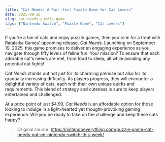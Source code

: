 ```yaml
---
title: "Cat Needs: A Purr-fect Puzzle Game for Cat Lovers"
date: 2025-09-16
slug: cat-needs-puzzle-game
tags: ["Nintendo Switch", "Puzzle Game", "Cat Lovers"]
---
```


If you're a fan of cats and enjoy puzzle games, then you're in for a treat with Ratalaika Games' upcoming release, *Cat Needs*. Launching on September 19, 2025, this game promises to deliver an engaging experience as you navigate through fifty levels of feline fun. Your mission? To ensure that each adorable cat's needs are met, from food to sleep, all while avoiding any potential cat fights!

*Cat Needs* stands out not just for its charming premise but also for its gradually increasing difficulty. As players progress, they will encounter a delightful variety of cats, each with their own unique quirks and requirements. This blend of strategy and cuteness is sure to keep players entertained and challenged.

At a price point of just $4.99, *Cat Needs* is an affordable option for those looking to indulge in a light-hearted yet thought-provoking gaming experience. Will you be ready to take on the challenge and keep these cats happy? 

> Original source: https://nintendoeverything.com/puzzle-game-cat-needs-out-on-nintendo-switch-this-week/
